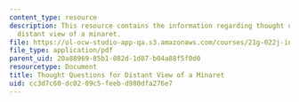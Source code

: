 ```yaml
---
content_type: resource
description: This resource contains the information regarding thought questions for
  distant view of a minaret.
file: https://ol-ocw-studio-app-qa.s3.amazonaws.com/courses/21g-022j-international-womens-voices-spring-2004/cc3d7c60dc0209c5feebd980dfa276e7_MIT21G_022JS04_f_ds.pdf
file_type: application/pdf
parent_uid: 20a88969-85b1-082d-1d87-b04a88f5f0d0
resourcetype: Document
title: Thought Questions for Distant View of a Minaret
uid: cc3d7c60-dc02-09c5-feeb-d980dfa276e7
---
```

